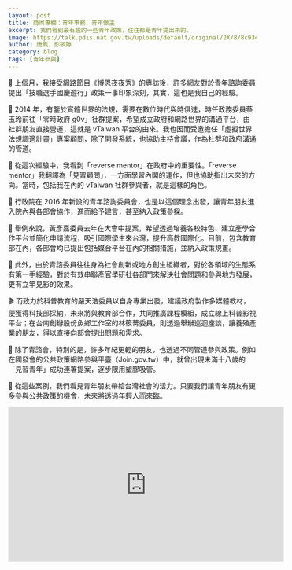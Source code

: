 ```yaml
---
layout: post
title: 商周專欄：青年事務，青年做主
excerpt: 我們看到最有趣的一些青年政策，往往都是青年提出來的。
image: https://talk.pdis.nat.gov.tw/uploads/default/original/2X/8/8c93c73985bb046cacd5393bf09f8b2bd85aa78d.jpeg
author: 唐鳳、彭筱婷
category: blog
tags: [青年參與]
---
```


👷 上個月，我接受網路節目《博恩夜夜秀》的專訪後，許多網友對於青年諮詢委員提出「技職選手國慶遊行」政策一事印象深刻，其實，這也是我自己的經驗。

🎨 2014 年，有鑒於實體世界的法規，需要在數位時代與時俱進，時任政務委員蔡玉玲前往「零時政府 g0v」社群提案，希望成立政府和網路世界的溝通平台，由社群朋友直接營運，這就是 vTaiwan 平台的由來。我也因而受邀擔任「虛擬世界法規調適計畫」專案顧問，除了開發系統，也協助主持會議，作為社群和政府溝通的管道。

🚸 從這次經驗中，我看到「reverse mentor」在政府中的重要性。「reverse mentor」我翻譯為「見習顧問」，一方面學習內閣的運作，但也協助指出未來的方向。當時，包括我在內的 vTaiwan 社群參與者，就是這樣的角色。

🙋 行政院在 2016 年新設的青年諮詢委員會，也是以這個理念出發，讓青年朋友進入院內與各部會協作，進而給予建言，甚至納入政策參採。

🏫 舉例來說，黃彥嘉委員去年在大會中提案，希望透過培養各校特色、建立產學合作平台並簡化申請流程，吸引國際學生來台灣，提升高教國際化。目前，包含教育部在內，各部會均已提出包括媒合平台在內的相關措施，並納入政策規畫。

🌱 此外，由於青諮委員往往身為社會創新或地方創生組織者，對於各領域的生態系有第一手經驗，對於有效串聯產官學研社各部門來解決社會問題和參與地方發展，更有立竿見影的效果。

🎬 而致力於科普教育的嚴天浩委員以自身專業出發，建議政府製作多媒體教材，便獲得科技部採納，未來將與教育部合作，共同推廣課程模組，成立線上科普影視平台；在台南創辦股份魚鄉工作室的林筱菁委員，則透過舉辦巡迴座談，讓養殖產業的朋友，得以直接向部會提出問題和需求。

🥤 除了青諮會，特別的是，許多年紀更輕的朋友，也透過不同管道參與政策。例如在國發會的公共政策網路參與平臺（Join.gov.tw）中，就曾出現未滿十八歲的「見習青年」成功連署提案，逐步限用塑膠吸管。

🌼 從這些案例，我們看見青年朋友帶給台灣社會的活力。只要我們讓青年朋友有更多參與公共政策的機會，未來將透過年輕人而來臨。

<iframe width="560" height="315" src="https://www.youtube.com/embed/a-4S5MHx5J0" frameborder="0" allowfullscreen></iframe>
